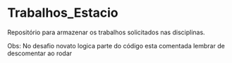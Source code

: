 # Trabalhos_Estacio
Repositório para armazenar os trabalhos solicitados nas disciplinas.

Obs: No desafio novato logica parte do código esta comentada lembrar de descomentar ao rodar
